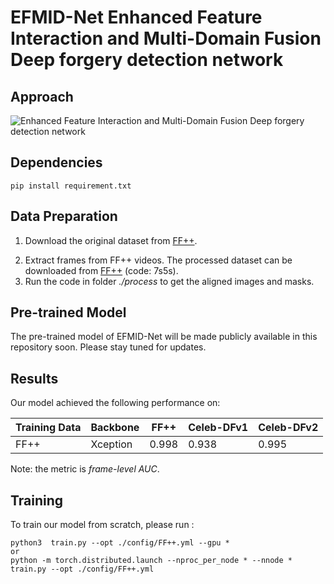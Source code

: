 # EFMID-Net Enhanced Feature Interaction and Multi-Domain Fusion Deep forgery detection network

## Approach

![Enhanced Feature Interaction and Multi-Domain Fusion Deep forgery detection network
](Framework.jpg)

## Dependencies
```
pip install requirement.txt
```

## Data Preparation
1. Download the original dataset from [FF++](https://github.com/ondyari/FaceForensics).
<!---2. Download the landmark detector from [here](https://github.com/codeniko/shape_predictor_81_face_landmarks).-->
2. Extract frames from FF++ videos. The processed dataset can be downloaded from [FF++](https://pan.baidu.com/s/1ZHm-WCiPjor2Tz2IsuojvA) (code: 7s5s).
4. Run the code in folder *./process* to get the aligned images and masks.

##  Pre-trained Model
The pre-trained model of EFMID-Net will be made publicly available in this repository soon. Please stay tuned for updates.


## Results

Our model achieved the following performance on:

| Training Data | Backbone        | FF++       | Celeb-DFv1   | Celeb-DFv2       | 
| ------------- | --------------- | ---------- | ----------   | ---------- |
| FF++          | Xception        | 0.998      | 0.938        | 0.995     |
Note: the metric is *frame-level AUC*.
## Training

To train our model from scratch, please run :

```
python3  train.py --opt ./config/FF++.yml --gpu *
or
python -m torch.distributed.launch --nproc_per_node * --nnode * train.py --opt ./config/FF++.yml
```

